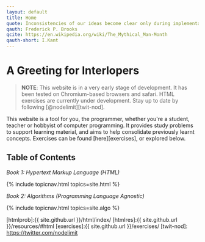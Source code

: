 ```yaml
---
layout: default
title: Home
quote: Inconsistencies of our ideas become clear only during implementation. Thus it is that writing, experimentation, "working out" are essential disciplines for the theoretician.
qauth: Frederick P. Brooks
qcite: https://en.wikipedia.org/wiki/The_Mythical_Man-Month
qauth-short: I.Kant
---
```


A Greeting for Interlopers
==========================

> **NOTE**: This website is in a very early stage of development. It has been tested on Chromium-based browsers and safari. HTML exercises are currently under development. Stay up to date by following [@nodelimit][twit-nod].

This website is a tool for you, the programmer, whether you're a student, teacher or hobbyist of computer programming. It provides study problems to support learning material, and aims to help consolidate previously learnt concepts. Exercises can be found [here][exercises], or explored below.

## Table of Contents

*Book 1: Hypertext Markup Language (HTML)*

{% include topicnav.html topics=site.html %}
  
*Book 2: Algorithms (Programming Language Agnostic)*

{% include topicnav.html topics=site.algo %} 

[htmlprob]:{{ site.github.url }}/html/index/
[htmlres]:{{ site.github.url }}/resources/#html
[exercises]:{{ site.github.url }}/exercises/
[twit-nod]: https://twitter.com/nodelimit
